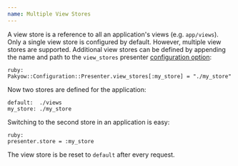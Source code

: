 ```yaml
---
name: Multiple View Stores
---
```


A view store is a reference to all an application's views (e.g. `app/views`). Only a single view store is configured by default. However, multiple view stores are supported. Additional view stores can be defined by appending the name and path to the `view_stores` presenter [configuration option](/configuration):

    ruby:
    Pakyow::Configuration::Presenter.view_stores[:my_store] = "./my_store"

Now two stores are defined for the application:

    default:  ./views
    my_store: ./my_store

Switching to the second store in an application is easy:

    ruby:
    presenter.store = :my_store

The view store is be reset to `default` after every request.
